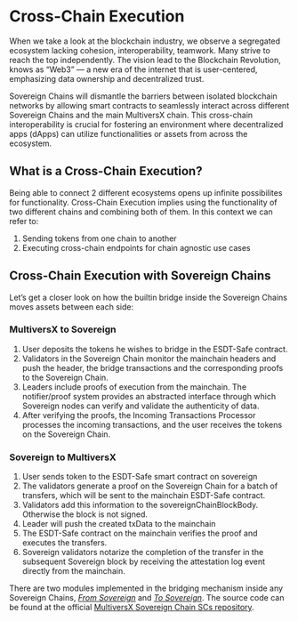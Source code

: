 # Cross-Chain Execution

When we take a look at the blockchain industry, we observe a segregated ecosystem lacking cohesion, interoperability, teamwork. Many strive to reach the top independently. The vision lead to the Blockchain Revolution, knows as “Web3” — a new era of the internet that is user-centered, emphasizing data ownership and decentralized trust.

Sovereign Chains will dismantle the barriers between isolated blockchain networks by allowing smart contracts to seamlessly interact across different Sovereign Chains and the main MultiversX chain.
This cross-chain interoperability is crucial for fostering an environment where decentralized apps (dApps) can utilize functionalities or assets from across the ecosystem.

## What is a Cross-Chain Execution?

Being able to connect 2 different ecosystems opens up infinite possibilites for functionality. Cross-Chain Execution implies using the functionality of two different chains and combining both of them. In this context we can refer to: 

1. Sending tokens from one chain to another
2. Executing cross-chain endpoints for chain agnostic use cases

## Cross-Chain Execution with Sovereign Chains

Let’s get a closer look on how the builtin bridge inside the Sovereign Chains moves assets between each side:

### MultiversX to Sovereign
1. User deposits the tokens he wishes to bridge in the ESDT-Safe contract.
2. Validators in the Sovereign Chain monitor the mainchain headers and push the header, the bridge transactions and the corresponding proofs to the Sovereign Chain.
3. Leaders include proofs of execution from the mainchain. The notifier/proof system provides an abstracted interface through which Sovereign nodes can verify and validate the authenticity of data.
4. After verifying the proofs, the Incoming Transactions Processor processes the incoming transactions, and the user receives the tokens on the Sovereign Chain.

### Sovereign to MultiversX
1. User sends token to the ESDT-Safe smart contract on sovereign
2. The validators generate a proof on the Sovereign Chain for a batch of transfers, which will be sent to the mainchain ESDT-Safe contract.
3. Validators add this information to the sovereignChainBlockBody. Otherwise the block is not signed.
4. Leader will push the created txData to the mainchain
5. The ESDT-Safe contract on the mainchain verifies the proof and executes the transfers.
6. Sovereign validators notarize the completion of the transfer in the subsequent Sovereign block by receiving the attestation log event directly from the mainchain.

There are two modules implemented in the bridging mechanism inside any Sovereign Chains, [*From Sovereign*](from-sovereign.md) and [*To Sovereign*](to-sovereign.md). The source code can be found at the official [MultiversX Sovereign Chain SCs repository](https://github.com/multiversx/mx-sovereign-sc). 
